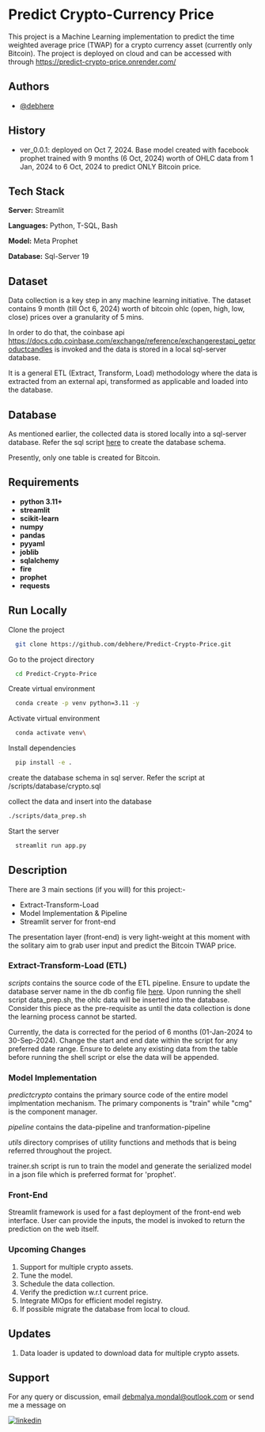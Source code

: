 
# Predict Crypto-Currency Price

This project is a Machine Learning implementation to predict the time weighted average price (TWAP) for a crypto currency asset (currently only Bitcoin). The project is deployed on cloud and can be accessed with through https://predict-crypto-price.onrender.com/

## Authors

- [@debhere](https://www.github.com/debhere)


## History

- ver_0.0.1: deployed on Oct 7, 2024. Base model created with facebook prophet trained with 9 months (6 Oct, 2024) worth of OHLC data from 1 Jan, 2024 to 6 Oct, 2024 to predict ONLY Bitcoin price.

## Tech Stack

**Server:** Streamlit

**Languages:** Python, T-SQL, Bash

**Model:** Meta Prophet

**Database:** Sql-Server 19


## Dataset

Data collection is a key step in any machine learning initiative. The dataset contains 9 month (till Oct 6, 2024) worth of bitcoin ohlc (open, high, low, close) prices over a granularity of 5 mins. 

In order to do that, the coinbase api https://docs.cdp.coinbase.com/exchange/reference/exchangerestapi_getproductcandles is invoked and the data is stored in a local sql-server database.

It is a general ETL (Extract, Transform, Load) methodology where the data is extracted from an external api, transformed as applicable and loaded into the database. 

## Database

As mentioned earlier, the collected data is stored locally into a sql-server database. Refer the sql script [here](/scripts/database/crypto.sql) to create the database schema.

Presently, only one table is created for Bitcoin.

## Requirements

- **python 3.11+**
- **streamlit**
- **scikit-learn**
- **numpy**
- **pandas**
- **pyyaml**
- **joblib**
- **sqlalchemy**
- **fire**
- **prophet**
- **requests**

## Run Locally

Clone the project

```bash
  git clone https://github.com/debhere/Predict-Crypto-Price.git
```

Go to the project directory

```bash
  cd Predict-Crypto-Price
```

Create virtual environment

```bash
  conda create -p venv python=3.11 -y
```

Activate virtual environment

```bash
  conda activate venv\
```


Install dependencies

```bash
  pip install -e .
```

create the database schema in sql server. Refer the script at /scripts/database/crypto.sql


collect the data and insert into the database

```bash
./scripts/data_prep.sh
```

Start the server

```bash
  streamlit run app.py
```

## Description

There are 3 main sections (if you will) for this project:-

- Extract-Transform-Load
- Model Implementation & Pipeline
- Streamlit server for front-end

The presentation layer (front-end) is very light-weight at this moment with the solitary aim to grab user input and predict the Bitcoin TWAP price. 


### Extract-Transform-Load (ETL)

*scripts* contains the source code of the ETL pipeline. Ensure to update the database server name in the db config file [here](/scripts/_config/database.yaml). Upon running the shell script data_prep.sh, the ohlc data will be inserted into the database. Consider this piece as the pre-requisite as until the data collection is done the learning process cannot be started.

Currently, the data is corrected for the period of 6 months (01-Jan-2024 to 30-Sep-2024). Change the start and end date within the script for any preferred date range. Ensure to delete any existing data from the table before running the shell script or else the data will be appended.

### Model Implementation

*predictcrypto* contains the primary source code of the entire model implmentation mechanism. The primary components is "train" while "cmg" is the component manager.

*pipeline* contains the data-pipeline and tranformation-pipeline

*utils* directory comprises of utility functions and methods that is being referred throughout the project.

trainer.sh script is run to train the model and generate the serialized model in a json file which is preferred format for 'prophet'.

### Front-End

Streamlit framework is used for a fast deployment of the front-end web interface. User can provide the inputs, the model is invoked to return the prediction on the web itself.


### Upcoming Changes

1. Support for multiple crypto assets.
2. Tune the model.
3. Schedule the data collection.
4. Verify the prediction w.r.t current price.
5. Integrate MlOps for efficient model registry.
6. If possible migrate the database from local to cloud.

## Updates

1. Data loader is updated to download data for multiple crypto assets.

## Support

For any query or discussion, email debmalya.mondal@outlook.com or send me a message on 

[![linkedin](https://img.shields.io/badge/linkedin-0A66C2?style=for-the-badge&logo=linkedin&logoColor=white)](https://www.linkedin.com/in/debmalyamondal)

